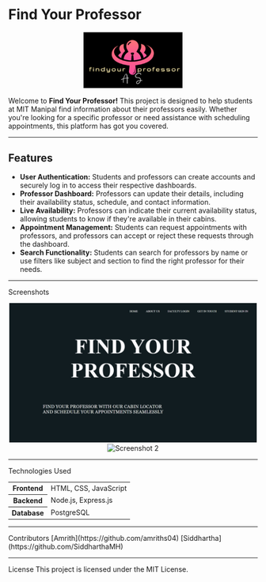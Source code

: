 # Find Your Professor

<p align="center">
  <img src="front-end/images/logo4.png" alt="Find Your Professor Logo" width="200">
</p>

Welcome to **Find Your Professor!** This project is designed to help students at MIT Manipal find information about their professors easily. Whether you're looking for a specific professor or need assistance with scheduling appointments, this platform has got you covered.

<hr>

## Features

<ul>
  <li><strong>User Authentication:</strong> Students and professors can create accounts and securely log in to access their respective dashboards.</li>
  <li><strong>Professor Dashboard:</strong> Professors can update their details, including their availability status, schedule, and contact information.</li>
  <li><strong>Live Availability:</strong> Professors can indicate their current availability status, allowing students to know if they're available in their cabins.</li>
  <li><strong>Appointment Management:</strong> Students can request appointments with professors, and professors can accept or reject these requests through the dashboard.</li>
  <li><strong>Search Functionality:</strong> Students can search for professors by name or use filters like subject and section to find the right professor for their needs.</li>
</ul>

<hr>

Screenshots
<p align="center">
  <img src="front-end/images/LANDINGPAGE.jpeg" alt="Screenshot 1" width="500">
  <img src="screenshots/screenshot2.png" alt="Screenshot 2" width="400">
</p>
<!-- Add more screenshots as needed -->
<hr>
Technologies Used
<table>
  <tr>
    <th>Frontend</th>
    <td>HTML, CSS, JavaScript</td>
  </tr>
  <tr>
    <th>Backend</th>
    <td>Node.js, Express.js</td>
  </tr>
  <tr>
    <th>Database</th>
    <td>PostgreSQL</td>
  </tr>
</table>
<hr>
Contributors
[Amrith](https://github.com/amriths04)
[Siddhartha](https://github.com/SiddharthaMH)
<!-- Add more contributors as needed -->
<hr>
License
This project is licensed under the MIT License.
